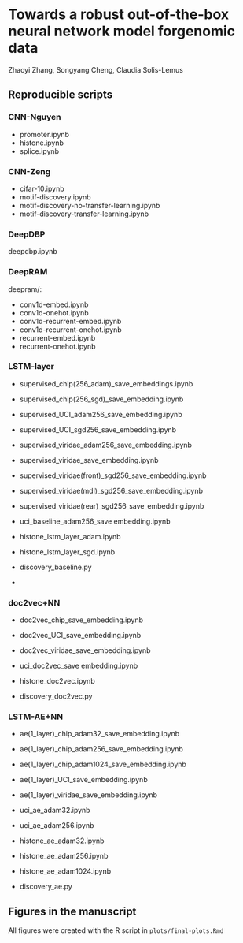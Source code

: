 # Towards a robust out-of-the-box neural network model forgenomic data
Zhaoyi Zhang, Songyang Cheng, Claudia Solis-Lemus

## Reproducible scripts

### CNN-Nguyen
- promoter.ipynb
- histone.ipynb
- splice.ipynb

### CNN-Zeng
- cifar-10.ipynb
- motif-discovery.ipynb
- motif-discovery-no-transfer-learning.ipynb
- motif-discovery-transfer-learning.ipynb

### DeepDBP
deepdbp.ipynb

### DeepRAM
deepram/:

- conv1d-embed.ipynb
- conv1d-onehot.ipynb
- conv1d-recurrent-embed.ipynb
- conv1d-recurrent-onehot.ipynb
- recurrent-embed.ipynb
- recurrent-onehot.ipynb

### LSTM-layer
- supervised_chip(256_adam)_save_embeddings.ipynb
- supervised_chip(256_sgd)_save_embedding.ipynb
- supervised_UCI_adam256_save_embedding.ipynb
- supervised_UCI_sgd256_save_embedding.ipynb
- supervised_viridae_adam256_save_embedding.ipynb
- supervised_viridae_save_embedding.ipynb
- supervised_viridae(front)_sgd256_save_embedding.ipynb
- supervised_viridae(mdl)_sgd256_save_embedding.ipynb
- supervised_viridae(rear)_sgd256_save_embedding.ipynb


- uci_baseline_adam256_save embedding.ipynb
- histone_lstm_layer_adam.ipynb
- histone_lstm_layer_sgd.ipynb
- discovery_baseline.py
- 

### doc2vec+NN
- doc2vec_chip_save_embedding.ipynb
- doc2vec_UCI_save_embedding.ipynb
- doc2vec_viridae_save_embedding.ipynb

- uci_doc2vec_save embedding.ipynb
- histone_doc2vec.ipynb
- discovery_doc2vec.py

### LSTM-AE+NN
- ae(1_layer)_chip_adam32_save_embedding.ipynb
- ae(1_layer)_chip_adam256_save_embedding.ipynb
- ae(1_layer)_chip_adam1024_save_embedding.ipynb
- ae(1_layer)_UCI_save_embedding.ipynb
- ae(1_layer)_viridae_save_embedding.ipynb

- uci_ae_adam32.ipynb
- uci_ae_adam256.ipynb
- histone_ae_adam32.ipynb
- histone_ae_adam256.ipynb
- histone_ae_adam1024.ipynb
- discovery_ae.py
## Figures in the manuscript

All figures were created with the R script in `plots/final-plots.Rmd`
